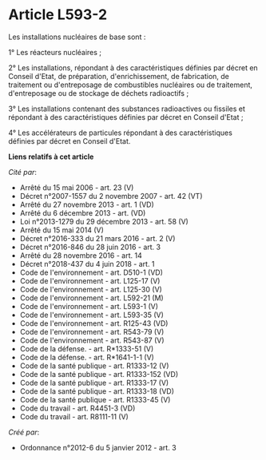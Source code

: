 # Article L593-2

Les installations nucléaires de base sont : 

1° Les réacteurs nucléaires ; 

2° Les installations, répondant à des caractéristiques définies par décret en Conseil d'Etat, de préparation,
d'enrichissement, de fabrication, de traitement ou d'entreposage de combustibles nucléaires ou de traitement, d'entreposage
ou de stockage de déchets radioactifs ; 

3° Les installations contenant des substances radioactives ou fissiles et répondant à des caractéristiques définies par
décret en Conseil d'Etat ; 

4° Les accélérateurs de particules répondant à des caractéristiques définies par décret en Conseil d'Etat.

**Liens relatifs à cet article**

_Cité par_:

  - Arrêté du 15 mai 2006 - art. 23 (V)
  - Décret n°2007-1557 du 2 novembre 2007 - art. 42 (VT)
  - Arrêté du 27 novembre 2013 - art. 1 (VD)
  - Arrêté du 6 décembre 2013 - art. (VD)
  - Loi n°2013-1279 du 29 décembre 2013 - art. 58 (V)
  - Arrêté du 15 mai 2014 (V)
  - Décret n°2016-333 du 21 mars 2016 - art. 2 (V)
  - Décret n°2016-846 du 28 juin 2016 - art. 3
  - Arrêté du 28 novembre 2016 - art. 14
  - Décret n°2018-437 du 4 juin 2018 - art. 1
  - Code de l'environnement - art. D510-1 (VD)
  - Code de l'environnement - art. L125-17 (V)
  - Code de l'environnement - art. L125-30 (V)
  - Code de l'environnement - art. L592-21 (M)
  - Code de l'environnement - art. L593-1 (V)
  - Code de l'environnement - art. L593-35 (V)
  - Code de l'environnement - art. R125-43 (VD)
  - Code de l'environnement - art. R543-79 (V)
  - Code de l'environnement - art. R543-87 (V)
  - Code de la défense. - art. R*1333-51 (V)
  - Code de la défense. - art. R*1641-1-1 (V)
  - Code de la santé publique - art. R1333-12 (V)
  - Code de la santé publique - art. R1333-152 (VD)
  - Code de la santé publique - art. R1333-17 (V)
  - Code de la santé publique - art. R1333-18 (VD)
  - Code de la santé publique - art. R1333-45 (V)
  - Code du travail - art. R4451-3 (VD)
  - Code du travail - art. R8111-11 (V)

_Créé par_:

  - Ordonnance n°2012-6 du 5 janvier 2012 - art. 3
